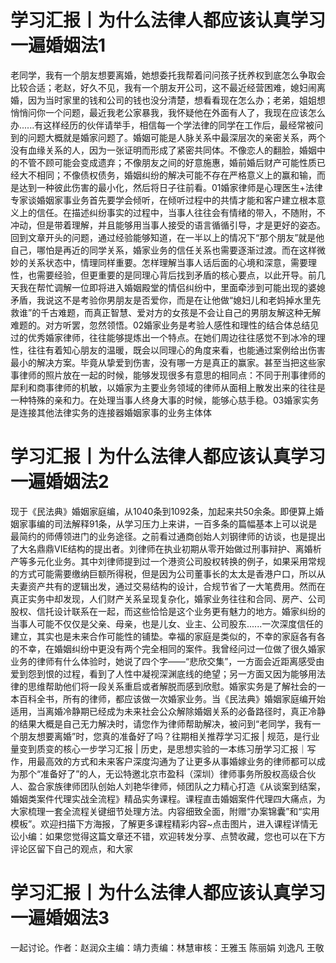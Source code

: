 # 学习汇报丨为什么法律人都应该认真学习一遍婚姻法1

老同学，我有一个朋友想要离婚，她想委托我帮着问问孩子抚养权到底怎么争取会比较合适；老赵，好久不见，我有一个朋友开公司，这不最近经营困难，媳妇闹离婚，因为当时家里的钱和公司的钱也没分清楚，想看看现在怎么办；老弟，姐姐想悄悄问你一个问题，最近我老公家暴我，我怀疑他在外面有人了，我现在应该怎么办......有这样经历的伙伴请举手，相信每一个学法律的同学在工作后，最经常被问到的问题大概就是婚家问题了。婚姻可能是人脉关系中最深层次的亲密关系，两个没有血缘关系的人，因为一张证明而形成了紧密共同体。不像恋人的翻脸，婚姻中的不管不顾可能会变成遗弃；不像朋友之间的好意施惠，婚前婚后财产可能性质已经大不相同；不像债权债务，婚姻纠纷的解决可能不存在严格意义上的赢和输，而是达到一种彼此伤害的最小化，然后将日子往前看。01婚家律师是心理医生+法律专家谈婚姻家事业务首先要学会倾听，在倾听过程中的共情才能和客户建立根本意义上的信任。在描述纠纷事实的过程中，当事人往往会有情绪的带入，不随附，不冲动，但是带着理解，并且能够用当事人接受的语言循循引导，才是更好的姿态。回到文章开头的问题，通过经验能够知道，在一半以上的情况下“那个朋友”就是他自己，哪怕是再近的同学关系，婚家业务的信任关系也需要逐渐过渡。而在这样微妙的关系状态中，情理同样重要。怎样理解当事人话后面的心境和深意，需要理性，也需要经验，但更重要的是同理心背后找到矛盾的核心要点，以此开导。前几天我在帮忙调解一位即将进入婚姻殿堂的情侣纠纷中，里面牵涉到可能出现的婆媳矛盾，我说这不是考验你男朋友是否爱你，而是在让他做“媳妇儿和老妈掉水里先救谁”的千古难题，而真正智慧、爱对方的女孩是不会让自己的男朋友解这种无解难题的。对方听罢，忽然领悟。02婚家业务是考验人感性和理性的结合体总结见过的优秀婚家律师，往往能够提炼出一个特点。在她们周边往往感觉不到冰冷的理性，往往有着知心朋友的温暖，既会以同理心的角度来看，也能通过案例给出伤害最小的解决方案。毕竟从挚爱到伤害，没有哪一方是真正的赢家。甚至当把这些家事律师的照片放在一起的时候，能够发现很多有意思的相同点：不同于刑事律师的犀利和商事律师的机敏，以婚家为主要业务领域的律师从面相上散发出来的往往是一种特殊的亲和力。在处理当事人终身大事的时候，能够心慈手稳。03婚家实务是连接其他法律实务的连接器婚姻家事的业务主体体

# 学习汇报丨为什么法律人都应该认真学习一遍婚姻法2

现于《民法典》婚姻家庭编，从1040条到1092条，加起来共50余条。即便算上婚姻家事编的司法解释91条，从学习压力上来讲，一百多条的篇幅基本上可以说是最简约的师傅领进门的业务途径。之前看过通商创始人刘钢律师的访谈，也是提出了大名鼎鼎VIE结构的提出者。刘律师在执业初期从零开始做过刑事辩护、离婚析产等多元化业务。其中刘律师提到过一个港资公司股权转换的例子，如果采用常规的方式可能需要缴纳巨额所得税，但是因为公司董事长的太太是香港户口，所以从夫妻资产共有的逻辑出发，通过交易结构的设计，合规节省了一大笔费用。然而在真正实务中却发现，人们财产关系呈现复杂化，婚家业务往往和合同、房产、公司股权、信托设计联系在一起，而这些恰恰是这个业务更有魅力的地方。婚家纠纷的当事人可能不仅仅是父亲、母亲，也是儿女、业主、公司股东......一次深度信任的建立，其实也是未来合作可能性的铺垫。幸福的家庭是类似的，不幸的家庭各有各的不幸，在婚姻纠纷中更没有两个完全相同的案件。我曾经问过一位做了很久婚家业务的律师有什么体验时，她说了四个字——“悲欣交集”，一方面会近距离感受由爱到怨到恨的过程，看到了人性中凝视深渊底线的绝望；另一方面又因为能够用法律的思维帮助他们将一段关系重启或者解脱而感到欣慰。婚家实务是了解社会的一本百科全书，所有的律师，都应该做一次婚家业务。当《民法典》婚姻家庭编开始适用，当离婚冷静期已经成为未来社会公众解除婚姻关系的必备路径时，真正冷静的结果大概是自己无力解决时，请您作为律师帮助解决，被问到“老同学，我有一个朋友想要离婚”时，您真的准备好了吗？往期相关推荐学习汇报 | 规范，是行业量变到质变的核心一步学习汇报 | 历史，是思想实验的一本练习册学习汇报｜写作，用最高效的方式和未来客户深度沟通为了让更多从事婚嫁业务的律师都可以成为那个“准备好了”的人，无讼特邀北京市盈科（深圳）律师事务所股权高级合伙人、盈合家族律师团队创始人刘艳华律师，倾团队之力精心打造《从谈案到结案，婚姻类案件代理实战全流程》精品实务课程。课程直击婚姻案件代理四大痛点，为大家梳理一套全流程关键细节处理方法。内容细致全面，附赠“办案锦囊”和“实用模板”。欢迎扫描下方海报，了解更多课程精彩内容~点击图片，进入课程详情无讼小编：如果您觉得这篇文章还不错，欢迎转发分享、点赞收藏，您也可以在下方评论区留下自己的观点，和大家

# 学习汇报丨为什么法律人都应该认真学习一遍婚姻法3

一起讨论。作者：赵润众主编：靖力责编：林慧审核：王雅玉 陈丽娟 刘逸凡 王敬

